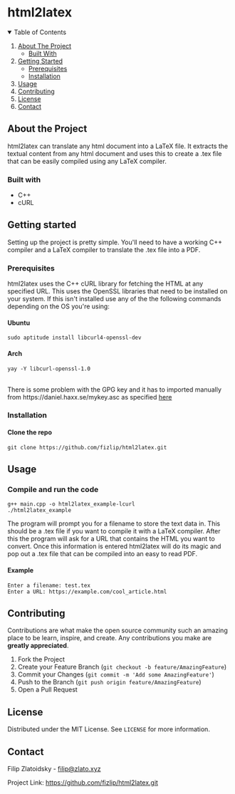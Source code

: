 # html2latex

<details open="open">
  <summary>Table of Contents</summary>
  <ol>
    <li>
      <a href="#about-the-project">About The Project</a>
      <ul>
        <li><a href="#built-with">Built With</a></li>
      </ul>
    </li>
    <li>
      <a href="#getting-started">Getting Started</a>
      <ul>
        <li><a href="#prerequisites">Prerequisites</a></li>
        <li><a href="#installation">Installation</a></li>
      </ul>
    </li>
    <li><a href="#usage">Usage</a></li>
    <li><a href="#contributing">Contributing</a></li>
    <li><a href="#license">License</a></li>
    <li><a href="#contact">Contact</a></li>
  </ol>
</details>

## About the Project
html2latex can translate any html document into a LaTeX file. It extracts the 
textual content from any html document and uses this to create a .tex file 
that can be easily compiled using any LaTeX compiler.

### Built with
* C++
* cURL

## Getting started
Setting up the project is pretty simple. You'll need to have a working C++ compiler
and a LaTeX compiler to translate the .tex file into a PDF.

### Prerequisites

html2latex uses the C++ cURL library for fetching the HTML at any specified URL.
This uses the OpenSSL libraries that need to be installed on your system.
If this isn't installed use any of the the following commands depending on the
OS you're using:

#### Ubuntu
```
sudo aptitude install libcurl4-openssl-dev
```
#### Arch
```
yay -Y libcurl-openssl-1.0
```
<br />
There is some problem with the GPG key and it has to imported manually from https://daniel.haxx.se/mykey.asc as
specified <a href="https://aur.archlinux.org/packages/libcurl-openssl-1.0/">here</a>

### Installation
#### Clone the repo
```
git clone https://github.com/fizlip/html2latex.git
```

## Usage
### Compile and run the code 

```
g++ main.cpp -o html2latex_example-lcurl
./html2latex_example
```

The program will prompt you for a filename to store the text data in.
This should be a .tex file if you want to compile it with a LaTeX compiler.
After this the program will ask for a URL that contains the HTML you want to
convert. Once this information is entered html2latex will do its magic and 
pop out a .tex file that can be compiled into an easy to read PDF.

#### Example
```
Enter a filename: test.tex
Enter a URL: https://example.com/cool_article.html
```

## Contributing

Contributions are what make the open source community such an amazing place to be learn, inspire, and create. Any contributions you make are **greatly appreciated**.

1. Fork the Project
2. Create your Feature Branch (`git checkout -b feature/AmazingFeature`)
3. Commit your Changes (`git commit -m 'Add some AmazingFeature'`)
4. Push to the Branch (`git push origin feature/AmazingFeature`)
5. Open a Pull Request

## License

Distributed under the MIT License. See `LICENSE` for more information.

## Contact

Filip Zlatoidsky - filip@zlato.xyz

Project Link: https://github.com/fizlip/html2latex.git
